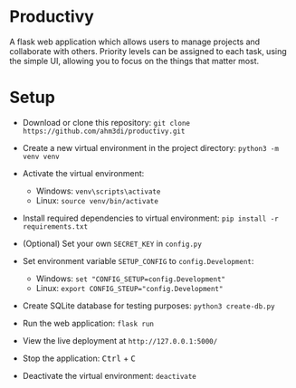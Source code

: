 # Productivy

A flask web application which allows users to manage projects and 
collaborate with others. Priority levels can be assigned to each task, using the
simple UI, allowing you to focus on the things that matter most.

# Setup

- Download or clone this repository:
`git clone https://github.com/ahm3di/productivy.git`

- Create a new virtual environment in the project directory:
`python3 -m venv venv`

- Activate the virtual environment:
    - Windows: `venv\scripts\activate`
    - Linux: `source venv/bin/activate`

- Install required dependencies to virtual environment:
`pip install -r requirements.txt`

- (Optional) Set your own `SECRET_KEY` in `config.py`
- Set environment variable `SETUP_CONFIG` to `config.Development`:
    - Windows: `set "CONFIG_SETUP=config.Development"`
    - Linux: `export CONFIG_STEUP="config.Development"`

- Create SQLite database for testing purposes:
`python3 create-db.py `

- Run the web application:
`flask run`

- View the live deployment at `http://127.0.0.1:5000/`

- Stop the application: <kbd>Ctrl</kbd> + <kbd>C</kbd>

- Deactivate the virtual environment: `deactivate`